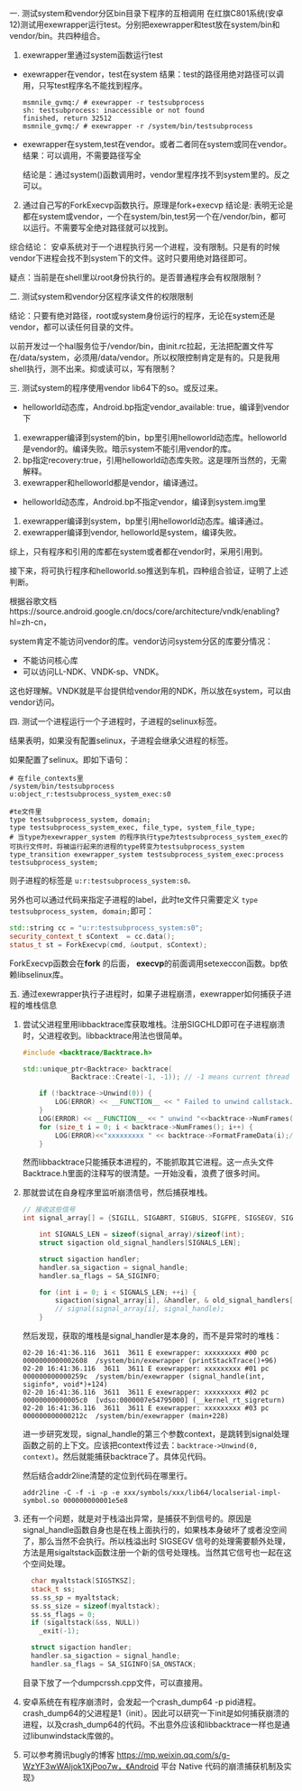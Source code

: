 一. 测试system和vendor分区bin目录下程序的互相调用
在红旗C801系统(安卓12)测试用exewrapper运行test。分别把exewrapper和test放在system/bin和vendor/bin。共四种组合。

1. exewrapper里通过system函数运行test

* exewrapper在vendor，test在system
  结果：test的路径用绝对路径可以调用，只写test程序名不能找到程序。

  ```
  msmnile_gvmq:/ # exewrapper -r testsubprocess
  sh: testsubprocess: inaccessible or not found
  finished, return 32512
  msmnile_gvmq:/ # exewrapper -r /system/bin/testsubprocess
  ```
* exewrapper在system,test在vendor。或者二者同在system或同在vendor。
  结果：可以调用，不需要路径写全

  结论是：通过system()函数调用时，vendor里程序找不到system里的。反之可以。

2. 通过自己写的ForkExecvp函数执行。原理是fork+execvp
   结论是: 表明无论是都在system或vendor，一个在system/bin,test另一个在/vendor/bin，都可以运行。不需要写全绝对路径就可以找到。

综合结论： 安卓系统对于一个进程执行另一个进程，没有限制。只是有的时候vendor下进程会找不到system下的文件。这时只要用绝对路径即可。

疑点：当前是在shell里以root身份执行的。是否普通程序会有权限限制？

二. 测试system和vendor分区程序读文件的权限限制

结论：只要有绝对路径，root或system身份运行的程序，无论在system还是vendor，都可以读任何目录的文件。

以前开发过一个hal服务位于/vendor/bin，由init.rc拉起，无法把配置文件写在/data/system，必须用/data/vendor。所以权限控制肯定是有的。只是我用shell执行，测不出来。抑或读可以，写有限制？

三. 测试system的程序使用vendor lib64下的so。或反过来。

* helloworld动态库，Android.bp指定vendor_available: true，编译到vendor下

1. exewrapper编译到system的bin，bp里引用helloworld动态库。helloworld是vendor的。编译失败。暗示system不能引用vendor的库。
2. bp指定recovery:true，引用helloworld动态库失败。这是理所当然的，无需解释。
3. exewrapper和helloworld都是vendor，编译通过。

* helloworld动态库，Android.bp不指定vendor，编译到system.img里

1. exewrapper编译到system，bp里引用helloworld动态库。编译通过。
2. exewrapper编译到vendor, helloworld是system，编译失败。

综上，只有程序和引用的库都在system或者都在vendor时，采用引用到。

接下来，将可执行程序和helloworld.so推送到车机，四种组合验证，证明了上述判断。

根据谷歌文档https://source.android.google.cn/docs/core/architecture/vndk/enabling?hl=zh-cn，

system肯定不能访问vendor的库。vendor访问system分区的库要分情况：

* 不能访问核心库
* 可以访问LL-NDK、VNDK-sp、VNDK。

这也好理解。VNDK就是平台提供给vendor用的NDK，所以放在system，可以由vendor访问。

四. 测试一个进程运行一个子进程时，子进程的selinux标签。

结果表明，如果没有配置selinux，子进程会继承父进程的标签。

如果配置了selinux。即如下语句：

```
# 在file_contexts里
/system/bin/testsubprocess                        u:object_r:testsubprocess_system_exec:s0

#te文件里
type testsubprocess_system, domain;
type testsubprocess_system_exec, file_type, system_file_type;
# 当type为exewrapper_system 的程序执行type为testsubprocess_system_exec的可执行文件时，将被运行起来的进程的type转变为testsubprocess_system
type_transition exewrapper_system testsubprocess_system_exec:process testsubprocess_system;

```

则子进程的标签是 `u:r:testsubprocess_system:s0。`

另外也可以通过代码来指定子进程的label，此时te文件只需要定义 `type testsubprocess_system, domain;`即可：

```c++
std::string cc = "u:r:testsubprocess_system:s0";
security_context_t sContext  = cc.data();
status_t st = ForkExecvp(cmd, &output, sContext);

```

ForkExecvp函数会在**fork** 的后面， **execvp**的前面调用setexeccon函数。bp依赖libselinux库。

五. 通过exewrapper执行子进程时，如果子进程崩溃，exewrapper如何捕获子进程的堆栈信息

1. 尝试父进程里用libbacktrace库获取堆栈。注册SIGCHLD即可在子进程崩溃时，父进程收到。libbacktrace用法也很简单。

   ```cpp
   #include <backtrace/Backtrace.h>

   std::unique_ptr<Backtrace> backtrace(
               Backtrace::Create(-1, -1)); // -1 means current thread and current thread

       if (!backtrace->Unwind(0)) {
           LOG(ERROR) << __FUNCTION__ << " Failed to unwind callstack.";
       }
       LOG(ERROR) << __FUNCTION__ << " unwind "<<backtrace->NumFrames()<<std::endl;
       for (size_t i = 0; i < backtrace->NumFrames(); i++) {
           LOG(ERROR)<<"xxxxxxxxx " << backtrace->FormatFrameData(i);// 加xxxx是为了证明确实是这里打印的。因为安卓自身也会捕获崩溃的进程
       }
   ```
   然而libbacktrace只能捕获本进程的，不能抓取其它进程。这一点头文件Backtrace.h里面的注释写的很清楚。一开始没看，浪费了很多时间。
2. 那就尝试在自身程序里监听崩溃信号，然后捕获堆栈。

   ```c++
   // 接收这些信号
   int signal_array[] = {SIGILL, SIGABRT, SIGBUS, SIGFPE, SIGSEGV, SIGSTKFLT, SIGSYS, SIGTRAP};

       int SIGNALS_LEN = sizeof(signal_array)/sizeof(int);
       struct sigaction old_signal_handlers[SIGNALS_LEN];

       struct sigaction handler;
       handler.sa_sigaction = signal_handle;
       handler.sa_flags = SA_SIGINFO;

       for (int i = 0; i < SIGNALS_LEN; ++i) {
           sigaction(signal_array[i], &handler, & old_signal_handlers[i]);
           // signal(signal_array[i], signal_handle);
       }
   ```
   然后发现，获取的堆栈是signal_handler是本身的，而不是异常时的堆栈：

   ```shell
   02-20 16:41:36.116  3611  3611 E exewrapper: xxxxxxxxx #00 pc 0000000000002608  /system/bin/exewrapper (printStackTrace()+96)
   02-20 16:41:36.116  3611  3611 E exewrapper: xxxxxxxxx #01 pc 000000000000259c  /system/bin/exewrapper (signal_handle(int, siginfo*, void*)+124)
   02-20 16:41:36.116  3611  3611 E exewrapper: xxxxxxxxx #02 pc 00000000000005c0  [vdso:0000007e54795000] (__kernel_rt_sigreturn)
   02-20 16:41:36.116  3611  3611 E exewrapper: xxxxxxxxx #03 pc 000000000000212c  /system/bin/exewrapper (main+228)
   ```
   进一步研究发现，signal_handle的第三个参数context，是跳转到signal处理函数之前的上下文。应该把context传过去：`backtrace->Unwind(0, context)`。然后就能捕获backtrace了。具体见代码。

   然后结合addr2line清楚的定位到代码在哪里行。

   ```
   addr2line -C -f -i -p -e xxx/symbols/xxx/lib64/localserial-impl-symbol.so 000000000001e5e8
   ```
3. 还有一个问题，就是对于栈溢出异常，是捕获不到信号的。原因是signal_handle函数自身也是在栈上面执行的，如果栈本身破坏了或者没空间了，那么当然不会执行。所以栈溢出时 SIGSEGV 信号的处理需要额外处理，方法是用sigaltstack函数注册一个新的信号处理栈。当然其它信号也一起在这个空间处理。

   ```c++
     char myaltstack[SIGSTKSZ];
     stack_t ss;
     ss.ss_sp = myaltstack;
     ss.ss_size = sizeof(myaltstack);
     ss.ss_flags = 0;
     if (sigaltstack(&ss, NULL))
       _exit(-1);

     struct sigaction handler;
     handler.sa_sigaction = signal_handle;
     handler.sa_flags = SA_SIGINFO|SA_ONSTACK;
   ```
   目录下放了一个dumpcrssh.cpp文件，可以直接用。
4. 安卓系统在有程序崩溃时，会发起一个crash_dump64 -p pid进程。crash_dump64的父进程是1（init）。因此可以研究一下init是如何捕获崩溃的进程，以及crash_dump64的代码。不出意外应该和libbacktrace一样也是通过libunwindstack库做的。
5. 可以参考腾讯bugly的博客 https://mp.weixin.qq.com/s/g-WzYF3wWAljok1XjPoo7w，《Android 平台 Native 代码的崩溃捕获机制及实现》
